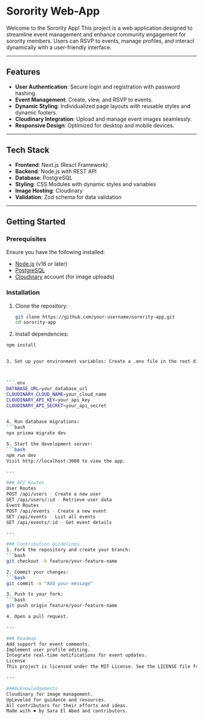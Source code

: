 # Sorority Web-App

Welcome to the Sorority App! This project is a web application designed to streamline event management and enhance community engagement for sorority members. Users can RSVP to events, manage profiles, and interact dynamically with a user-friendly interface.

---

## Features

- **User Authentication**: Secure login and registration with password hashing.
- **Event Management**: Create, view, and RSVP to events.
- **Dynamic Styling**: Individualized page layouts with reusable styles and dynamic footers.
- **Cloudinary Integration**: Upload and manage event images seamlessly.
- **Responsive Design**: Optimized for desktop and mobile devices.

---

## Tech Stack

- **Frontend**: Next.js (React Framework)
- **Backend**: Node.js with REST API
- **Database**: PostgreSQL
- **Styling**: CSS Modules with dynamic styles and variables
- **Image Hosting**: Cloudinary
- **Validation**: Zod schema for data validation

---

## Getting Started

### Prerequisites

Ensure you have the following installed:

- [Node.js](https://nodejs.org/) (v16 or later)
- [PostgreSQL](https://www.postgresql.org/)
- [Cloudinary](https://cloudinary.com/) account (for image uploads)

### Installation

1. Clone the repository:
   ```bash
   git clone https://github.com/your-username/sorority-app.git
   cd sorority-app


2. Install dependencies:

```bash
npm install


3. Set up your environment variables: Create a .env file in the root directory and include:



```.env
DATABASE_URL=your_database_url
CLOUDINARY_CLOUD_NAME=your_cloud_name
CLOUDINARY_API_KEY=your_api_key
CLOUDINARY_API_SECRET=your_api_secret


4. Run database migrations:
```bash
npx prisma migrate dev

5. Start the development server:
```bash
npm run dev
Visit http://localhost:3000 to view the app.

---

### API Routes
User Routes
POST /api/users - Create a new user
GET /api/users/:id - Retrieve user data
Event Routes
POST /api/events - Create a new event
GET /api/events - List all events
GET /api/events/:id - Get event details

---

### Contribution Guidelines
1. Fork the repository and create your branch:
```bash
git checkout -b feature/your-feature-name

2. Commit your changes:
```bash
git commit -m "Add your message"

3. Push to your fork:
```bash
git push origin feature/your-feature-name

4. Open a pull request.

---

### Roadmap
Add support for event comments.
Implement user profile editing.
Integrate real-time notifications for event updates.
License
This project is licensed under the MIT License. See the LICENSE file for details.

---

###Acknowledgements
Cloudinary for image management.
UpLeveled for guidance and resources.
All contributors for their efforts and ideas.
Made with ❤️ by Sara El Abed and contributors.
